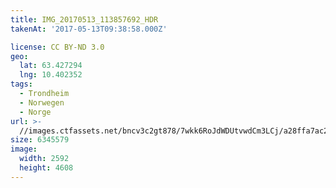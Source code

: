 ```yaml
---
title: IMG_20170513_113857692_HDR
takenAt: '2017-05-13T09:38:58.000Z'

license: CC BY-ND 3.0
geo:
  lat: 63.427294
  lng: 10.402352
tags:
  - Trondheim
  - Norwegen
  - Norge
url: >-
  //images.ctfassets.net/bncv3c2gt878/7wkk6RoJdWDUtvwdCm3LCj/a28ffa7ac28ddde8a13327ff38098500/img_20170513_113857692_hdr_34650785115_o
size: 6345579
image:
  width: 2592
  height: 4608
---
```

